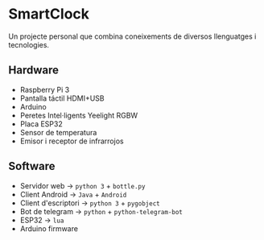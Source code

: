 # SmartClock
Un projecte personal que combina coneixements de diversos llenguatges i tecnologies.

## Hardware
* Raspberry Pi 3
* Pantalla táctil HDMI+USB
* Arduino 
* Peretes Intel·ligents Yeelight RGBW
* Placa ESP32 
* Sensor de temperatura
* Emisor i receptor de infrarrojos

## Software
* Servidor web -> `python 3` + `bottle.py`
* Client Android -> `Java` + `Android`
* Client d'escriptori -> `python 3` + `pygobject` 
* Bot de telegram -> `python` + `python-telegram-bot`
* ESP32 -> `lua`
* Arduino firmware
